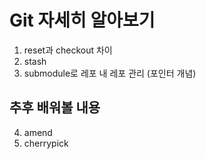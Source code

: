# Git 자세히 알아보기
1. reset과 checkout 차이
2. stash
3. submodule로 레포 내 레포 관리 (포인터 개념)

## 추후 배워볼 내용
4. amend
5. cherrypick

